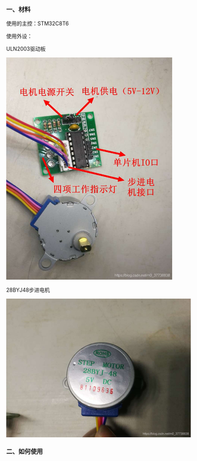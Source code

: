 ### 一、材料

使用的主控：STM32C8T6

使用外设：

ULN2003驱动板

 <img src="assets/watermark,type_ZmFuZ3poZW5naGVpdGk,shadow_10,text_aHR0cHM6Ly9ibG9nLmNzZG4ubmV0L20wXzM3NzM4ODM4,size_16,color_FFFFFF,t_70.jpeg" alt="ULN2003驱动板结构图" style="zoom: 60%;" />

28BYJ48步进电机

 <img src="assets/watermark,type_ZmFuZ3poZW5naGVpdGk,shadow_10,text_aHR0cHM6Ly9ibG9nLmNzZG4ubmV0L20wXzM3NzM4ODM4,size_16,color_FFFFFF,t_70-16634814782253.jpeg" alt="28BYJ48步进电机实物图" style="zoom:50%;" />

### 二、如何使用


